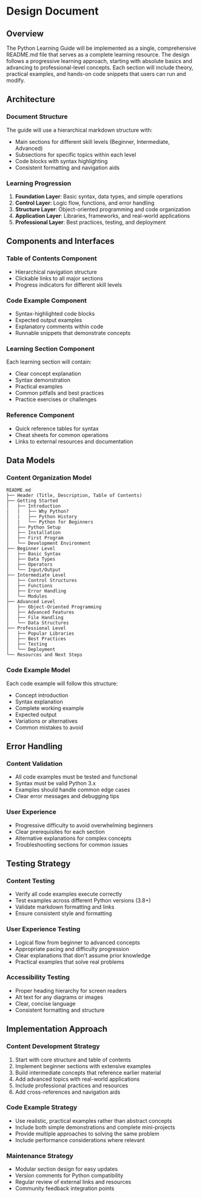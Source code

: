 # Design Document

## Overview

The Python Learning Guide will be implemented as a single, comprehensive README.md file that serves as a complete learning resource. The design follows a progressive learning approach, starting with absolute basics and advancing to professional-level concepts. Each section will include theory, practical examples, and hands-on code snippets that users can run and modify.

## Architecture

### Document Structure
The guide will use a hierarchical markdown structure with:
- Main sections for different skill levels (Beginner, Intermediate, Advanced)
- Subsections for specific topics within each level
- Code blocks with syntax highlighting
- Consistent formatting and navigation aids

### Learning Progression
1. **Foundation Layer**: Basic syntax, data types, and simple operations
2. **Control Layer**: Logic flow, functions, and error handling
3. **Structure Layer**: Object-oriented programming and code organization
4. **Application Layer**: Libraries, frameworks, and real-world applications
5. **Professional Layer**: Best practices, testing, and deployment

## Components and Interfaces

### Table of Contents Component
- Hierarchical navigation structure
- Clickable links to all major sections
- Progress indicators for different skill levels

### Code Example Component
- Syntax-highlighted code blocks
- Expected output examples
- Explanatory comments within code
- Runnable snippets that demonstrate concepts

### Learning Section Component
Each learning section will contain:
- Clear concept explanation
- Syntax demonstration
- Practical examples
- Common pitfalls and best practices
- Practice exercises or challenges

### Reference Component
- Quick reference tables for syntax
- Cheat sheets for common operations
- Links to external resources and documentation

## Data Models

### Content Organization Model
```
README.md
├── Header (Title, Description, Table of Contents)
├── Getting Started
│   ├── Introduction
|   |   ├── Why Python?
│   |   ├── Python History
│   |   └── Python for Beginners
│   ├── Python Setup
│   ├── Installation
│   ├── First Program
│   └── Development Environment
├── Beginner Level
│   ├── Basic Syntax
│   ├── Data Types
│   ├── Operators
│   └── Input/Output
├── Intermediate Level
│   ├── Control Structures
│   ├── Functions
│   ├── Error Handling
│   └── Modules
├── Advanced Level
│   ├── Object-Oriented Programming
│   ├── Advanced Features
│   ├── File Handling
│   └── Data Structures
├── Professional Level
│   ├── Popular Libraries
│   ├── Best Practices
│   ├── Testing
│   └── Deployment
└── Resources and Next Steps
```

### Code Example Model
Each code example will follow this structure:
- Concept introduction
- Syntax explanation
- Complete working example
- Expected output
- Variations or alternatives
- Common mistakes to avoid

## Error Handling

### Content Validation
- All code examples must be tested and functional
- Syntax must be valid Python 3.x
- Examples should handle common edge cases
- Clear error messages and debugging tips

### User Experience
- Progressive difficulty to avoid overwhelming beginners
- Clear prerequisites for each section
- Alternative explanations for complex concepts
- Troubleshooting sections for common issues

## Testing Strategy

### Content Testing
- Verify all code examples execute correctly
- Test examples across different Python versions (3.8+)
- Validate markdown formatting and links
- Ensure consistent style and formatting

### User Experience Testing
- Logical flow from beginner to advanced concepts
- Appropriate pacing and difficulty progression
- Clear explanations that don't assume prior knowledge
- Practical examples that solve real problems

### Accessibility Testing
- Proper heading hierarchy for screen readers
- Alt text for any diagrams or images
- Clear, concise language
- Consistent formatting and structure

## Implementation Approach

### Content Development Strategy
1. Start with core structure and table of contents
2. Implement beginner sections with extensive examples
3. Build intermediate concepts that reference earlier material
4. Add advanced topics with real-world applications
5. Include professional practices and resources
6. Add cross-references and navigation aids

### Code Example Strategy
- Use realistic, practical examples rather than abstract concepts
- Include both simple demonstrations and complete mini-projects
- Provide multiple approaches to solving the same problem
- Include performance considerations where relevant

### Maintenance Strategy
- Modular section design for easy updates
- Version comments for Python compatibility
- Regular review of external links and resources
- Community feedback integration points